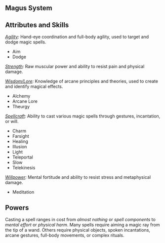 Magus System
------------

Attributes and Skills
---------------------

_[Agility](Reflexes.md):_ Hand-eye coordination and full-body agility, used to target and dodge magic spells.

  - Aim
  - Dodge

_[Strength](Strength.md):_ Raw muscular power and ability to resist pain and physical damage.

_[Wisdom/Lore](Knowledge.md):_ Knowledge of arcane principles and theories, used to create and identify magical effects.

  - Alchemy
  - Arcane Lore
  - Theurgy

_[Spellcraft](Magic.md):_ Ability to cast various magic spells through gestures, incantation, or will.

  - Charm
  - Farsight
  - Healing
  - Illusion
  - Light
  - Teleportal
  - Slow
  - Telekinesis

_[Willpower](Willpower.md):_ Mental fortitude and ability to resist stress and metaphysical damage.

  - Meditation

Powers
------

Casting a spell ranges in cost from _almost nothing_ or _spell components_ to _mental effort_ or _physical harm_. Many spells require aiming a magic ray from the tip of a wand. Others require physical objects, spoken incantations, arcane gestures, full-body movements, or complex rituals.
